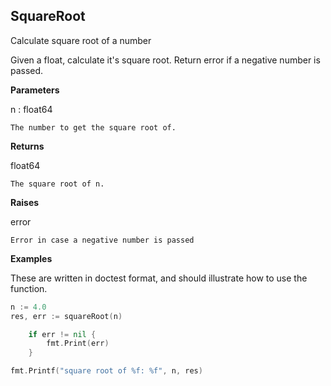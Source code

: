 ## SquareRoot
Calculate square root of a number

Given a float, calculate it's square root. Return error if a negative number is passed.

**Parameters**

n : float64

	The number to get the square root of.

**Returns**

float64

	The square root of n.

**Raises**

error

	Error in case a negative number is passed

**Examples**

These are written in doctest format, and should illustrate how to
use the function.

```go
n := 4.0
res, err := squareRoot(n)

	if err != nil {
		fmt.Print(err)
	}

fmt.Printf("square root of %f: %f", n, res)
```
